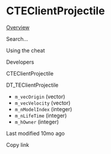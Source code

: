 # CTEClientProjectile



[Overview](broken-reference)

Search…



Using the cheat



Developers



CTEClientProjectile

DT\_TEClientProjectile

* `m_vecOrigin` (vector)
* `m_vecVelocity` (vector)
* `m_nModelIndex` (integer)
* `m_nLifeTime` (integer)
* `m_hOwner` (integer)



Last modified 10mo ago

Copy link
